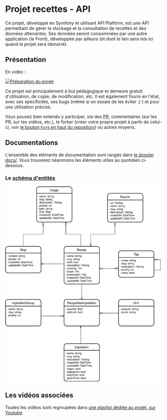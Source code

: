 # Projet recettes - API

Ce projet, développé en Symfony et utilisant API Platform, est une API permettant de gérer le stockage et la consultation de recettes et des données attenantes. 
Ses données seront consommées par une autre application (le Front), développée par ailleurs (et dont le lien sera mis ici quand le projet sera démarré).

## Présentation

En vidéo :

[![Préparation du projet](https://img.youtube.com/vi/7lLjwkQUhhM/0.jpg)](https://www.youtube.com/watch?v=7lLjwkQUhhM)

Ce projet est principalement à but pédagogique et demeure gratuit d'utilisation, de copie, de modification, etc. Il est également fourni en l'état, avec ses spécificités, ses bugs (même si on essaie de les éviter ;) ) et pour une utilisation précise.

Vous pouvez bien entendu y participer, *via* des <abbr title="Pull Requests">PR</abbr>, commentaires (sur les PR, sur les vidéos, etc.), le forker (créer votre propre projet à partir de celui-ci, voir [le bouton `Fork` en haut du repository](https://github.com/Drakolab-yt/recettes-api)) ou autres moyens.

## Documentations

L'ensemble des éléments de documentation sont rangés dans [le dossier docs/](./docs). Vous trouverez néanmoins les éléments utiles au quotidien ci-dessous.

### Le [schéma d'entités](./docs/mcd.svg)

![](./docs/mcd.svg)

## Les vidéos associées

Toutes les vidéos sont regroupées dans [une playlist dédiée au projet, sur Youtube](https://www.youtube.com/watch?v=7lLjwkQUhhM&list=PLOOzTDicdX42xpYBIddIAUcoPDzRQc256&index=1)